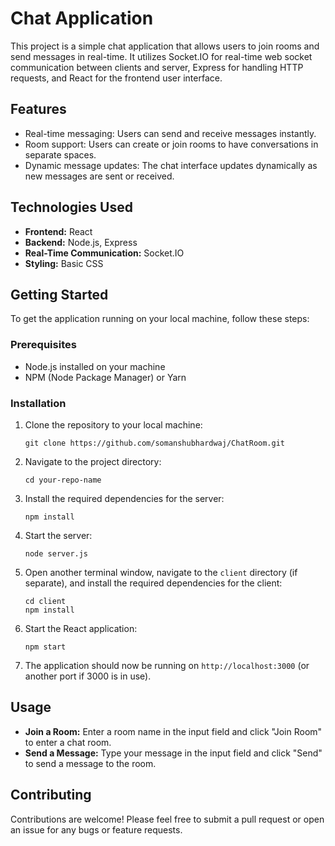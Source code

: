 
# Chat Application

This project is a simple chat application that allows users to join rooms and send messages in real-time. It utilizes Socket.IO for real-time web socket communication between clients and server, Express for handling HTTP requests, and React for the frontend user interface.

## Features

- Real-time messaging: Users can send and receive messages instantly.
- Room support: Users can create or join rooms to have conversations in separate spaces.
- Dynamic message updates: The chat interface updates dynamically as new messages are sent or received.

## Technologies Used

- **Frontend:** React
- **Backend:** Node.js, Express
- **Real-Time Communication:** Socket.IO
- **Styling:** Basic CSS

## Getting Started

To get the application running on your local machine, follow these steps:

### Prerequisites

- Node.js installed on your machine
- NPM (Node Package Manager) or Yarn

### Installation

1. Clone the repository to your local machine:
   ```
   git clone https://github.com/somanshubhardwaj/ChatRoom.git
   ```
2. Navigate to the project directory:
   ```
   cd your-repo-name
   ```
3. Install the required dependencies for the server:
   ```
   npm install
   ```
4. Start the server:
   ```
   node server.js
   ```
5. Open another terminal window, navigate to the `client` directory (if separate), and install the required dependencies for the client:
   ```
   cd client
   npm install
   ```
6. Start the React application:
   ```
   npm start
   ```
7. The application should now be running on `http://localhost:3000` (or another port if 3000 is in use).

## Usage

- **Join a Room:** Enter a room name in the input field and click "Join Room" to enter a chat room.
- **Send a Message:** Type your message in the input field and click "Send" to send a message to the room.

## Contributing

Contributions are welcome! Please feel free to submit a pull request or open an issue for any bugs or feature requests.
